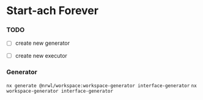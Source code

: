 
# Start-ach Forever

### TODO
- [ ] create new generator
- [ ] create new executor 






### Generator

`nx generate @nrwl/workspace:workspace-generator interface-generator`
`nx workspace-generator interface-generator`
